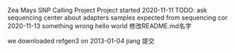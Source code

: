 Zea Mays SNP Calling Project
Project started 2020-11-11
TODO: ask sequencing center about adapters
samples expected from sequencing cor 2020-11-13
something wrong
hello world
修改README.md名字


we downloaded refgen3 on 2013-01-04
jiang 提交
